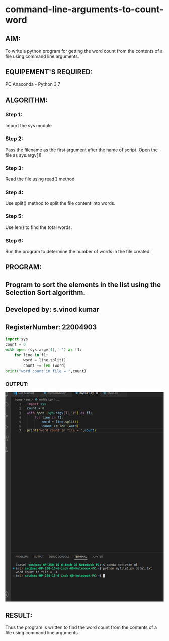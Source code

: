 # command-line-arguments-to-count-word
## AIM:
To write a python program for getting the word count from the contents of a file using command line arguments.
## EQUIPEMENT'S REQUIRED: 
PC
Anaconda - Python 3.7
## ALGORITHM: 
### Step 1: 
Import the sys module

### Step 2: 
Pass the filename as the first argument after the name of script. Open the file as sys.argv[1]
 
### Step 3: 
Read the file using read() method.

### Step 4:  
Use split() method to split the file content into words.

### Step 5:  
Use len() to find the total words.

### Step 6: 
Run the program to determine the number of words in the file created.

## PROGRAM:

## Program to sort the elements in the list using the Selection Sort algorithm.
## Developed by: s.vinod kumar
## RegisterNumber: 22004903

```python
import sys
count = 0
with open (sys.argv[1],'r') as f1:
    for line in f1:
        word = line.split()
        count += len (word)
print("word count in file = ",count)
```
### OUTPUT:
![output](output.png)



## RESULT:
Thus the program is written to find the word count from the contents of a file using command line arguments.
